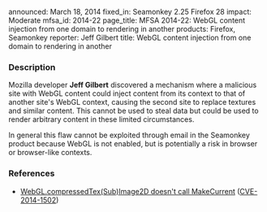 announced: March 18, 2014
fixed_in: Seamonkey 2.25
          Firefox 28
impact: Moderate
mfsa_id: 2014-22
page_title: MFSA 2014-22: WebGL content injection from one domain to rendering in another
products: Firefox, Seamonkey
reporter: Jeff Gilbert
title: WebGL content injection from one domain to rendering in another

<h3>Description</h3>

<p>Mozilla developer <strong>Jeff Gilbert</strong> discovered a mechanism where
a malicious site with WebGL content could inject content from its context to
that of another site's WebGL context, causing the second site to replace
textures and similar content. This cannot be used to steal data but could be
used to render arbitrary content in these limited circumstances.
</p>

<p class="note">In general this flaw cannot be exploited through email in the
Seamonkey product because WebGL is not enabled, but is potentially a risk in
browser or browser-like contexts.</p>

<h3>References</h3>

<ul>
  <li><a href="https://bugzilla.mozilla.org/show_bug.cgi?id=972622">
       WebGL.compressedTex(Sub)Image2D doesn't call MakeCurrent</a> (<a href="http://cve.mitre.org/cgi-bin/cvename.cgi?name=CVE-2014-1502" class="ex-ref">CVE-2014-1502</a>)</li>
</ul>



